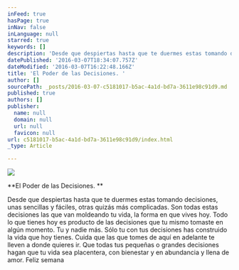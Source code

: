 ```yaml
---
inFeed: true
hasPage: true
inNav: false
inLanguage: null
starred: true
keywords: []
description: 'Desde que despiertas hasta que te duermes estas tomando decisiones, unas sencillas y fáciles, otras quizás más complicadas. Son todas estas decisiones las que van moldeando tu vida, la forma en que vives hoy. Todo lo que tienes hoy es producto de las decisiones que tu mismo tomaste en algún momento. Tu y nadie más. Sólo tu con tus decisiones has construido la vida que hoy tienes. Cuida que las que tomes de aquí en adelante te lleven a donde quieres ir. Que todas tus pequeñas o grandes decisiones hagan que tu vida sea placentera, con bienestar y en abundancia y llena de amor. Feliz semana'
datePublished: '2016-03-07T18:34:07.757Z'
dateModified: '2016-03-07T16:22:48.166Z'
title: 'El Poder de las Decisiones. '
author: []
sourcePath: _posts/2016-03-07-c5181017-b5ac-4a1d-bd7a-3611e98c91d9.md
published: true
authors: []
publisher:
  name: null
  domain: null
  url: null
  favicon: null
url: c5181017-b5ac-4a1d-bd7a-3611e98c91d9/index.html
_type: Article

---
```

![](https://the-grid-user-content.s3-us-west-2.amazonaws.com/1c89497a-c6c8-4372-83ba-e36734ab0fce.jpg)

**El Poder de las Decisiones. **

Desde que despiertas hasta que te duermes estas tomando decisiones, unas sencillas y fáciles, otras quizás más complicadas. Son todas estas decisiones las que van moldeando tu vida, la forma en que vives hoy. Todo lo que tienes hoy es producto de las decisiones que tu mismo tomaste en algún momento. Tu y nadie más. Sólo tu con tus decisiones has construido la vida que hoy tienes. Cuida que las que tomes de aquí en adelante te lleven a donde quieres ir. Que todas tus pequeñas o grandes decisiones hagan que tu vida sea placentera, con bienestar y en abundancia y llena de amor. Feliz semana